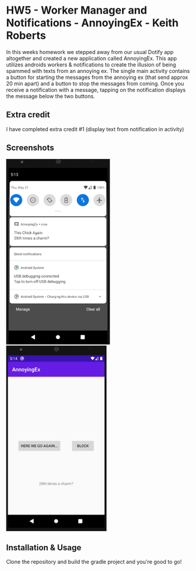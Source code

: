 # HW5 - Worker Manager and Notifications - AnnoyingEx - Keith Roberts
In this weeks homework we stepped away from our usual Dotify app altogether and created a new application called AnnoyingEx.
This app utilizes androids workers & notifications to create the illusion of being spammed with texts from an annoying ex. The single main
activity contains a button for starting the messages from the annoying ex (that send approx 20 min apart) and a button to stop the messages from
coming. Once you receive a notification with a message, tapping on the notification displays the message below the two buttons.

## Extra credit
I have completed extra credit #1 (display text from notification in activity)

## Screenshots
<img src="./hw5example1.png" alt="Screenshot of the app" height="500" />
<img src="./hw5example2.png" alt="Screenshot of the app2" height="500" />

## Installation & Usage
Clone the repository and build the gradle project and you're good to go!
